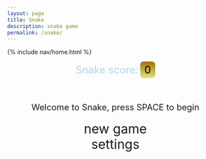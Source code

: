 ```yaml
---
layout: page
title: Snake
description: snake game
permalink: /snake/
---
```


{% include nav/home.html %}

<style>

    body{
    }
    .wrap{
        margin-left: auto;
        margin-right: auto;
    }

    canvas{
        display: none;
        border-style: solid;
        border-width: 10px;
        border-color: #FFFFFF;
    }
    canvas:focus{
        outline: none;
    }

    /* All screens style */
    #gameover p, #setting p, #menu p{
        font-size: 20px;
    }

    #gameover a, #setting a, #menu a{
        font-size: 30px;
        display: block;
    }

    #gameover a:hover, #setting a:hover, #menu a:hover{
        cursor: pointer;
    }

    #gameover a:hover::before, #setting a:hover::before, #menu a:hover::before{
        content: ">";
        margin-right: 10px;
    }

    #menu{
        display: block;
    }

    #gameover{
        display: none;
    }

    #setting{
        display: none;
    }

    #setting input{
        display:none;
    }

    #setting label{
        cursor: pointer;
        display: inline-block; /* Add this to fix the issue */
        padding: 3px; /* Add padding for better readability */
        margin: 2px; /* Add margin for better spacing */
    }

    #setting input:checked + label{
        background-color: #fd5819;
        color: #000;
    }
    /*
    p {
    background: linear-gradient( 
      to right, #ffffff, #ffffff); 
    -webkit-text-fill-color: transparent; 
    -webkit-background-clip: text; 
    }
    */
    #setting p {
        background: none;
        color: #fff
    }

    #setting select {
        background: linear-gradient(to right, #fd5819, #e89b4f);
        color: #000000; /* Set text color to be visible on the background */
        border: 1px solid #ffffff; /* Optional: Add border for better visibility */
    }



    #score_value {
        font-size: 24px; /* Adjust the font size as needed */
        color: black; /* Set text color to black */
        background: linear-gradient(to bottom, #a17101, #dee880);; /* Set background color to orange */
        padding: 5px 10px; /* Add padding for better appearance */
        border-radius: 8px; /* Add border-radius for rounded corners */
        display: inline-block; /* Make it an inline-block to center with text-align */
    }

    .fs-4 {
        text-align: center; /* Center the text */
        color: black; /* Set text color to black */
    }
    

/*
    .highlight-text {
        background-color: rgba(27, 15, 64, 0.4); /* Adjust the color and opacity
        color: #fff;  Text color 
        padding: 1px 4px;
        border-radius: 3px;
         text-shadow: 0 0 4px rgba(255, 255, 255, 0.8);  Text shadow for visibility 
    } */

</style>


<div class="container">
    <header class="pb-3 mb-4 border-bottom border-primary text-dark">
        <p class="fs-4"><span style="color: lightblue; font-size: 24px;">Snake score:</span> <span id="score_value">0</span></p>
    </header>
    <div class="container bg-secondary" style="text-align:center;">
        <!-- Main Menu -->
        <div id="menu" class="py-4 text-light">
            <p>Welcome to Snake, press SPACE to begin</p>
            <a id="new_game" class="link-alert">new game</a>
            <a id="setting_menu" class="link-alert">settings</a>
        </div>
        <!-- Game Over -->
        <div id="gameover" class="py-4 text-light">
            <p>Game Over, press SPACE to try again</p>
            <a id="new_game1" class="link-alert">new game</a>
            <a id="setting_menu1" class="link-alert">settings</a>
        </div>
        <!-- Play Screen -->
        <canvas id="snake" class="wrap" width="220" height="220" tabindex="1"></canvas>
        <!-- Settings Screen -->
        <div id="setting" class="py-4 text-light">
            <p>Settings Screen, press SPACE to go back to playing</p>
            <a id="new_game2" class="link-alert">new game</a>
            <br>
            <p><span style="color: #3da5f5;">Speed:</span>
                <input id="speed1" type="radio" name="speed" value="150"/>
                <label for="speed1">Slow</label>
                <input id="speed2" type="radio" name="speed" value="75" checked/>
                <label for="speed2">Normal</label>
                <input id="speed3" type="radio" name="speed" value="35"/>
                <label for="speed3">Fast</label>
            </p>
            <p><span style="color:#3da5f5;">Wall:</span>
                <input id="wallon" type="radio" name="wall" value="1" checked/>
                <label for="wallon">On</label>
                <input id="walloff" type="radio" name="wall" value="0"/>
                <label for="walloff">Off</label>
            </p>
            <p><span style="color:#3da5f5;">Snake Style:</span>
                <input id="style_fill" type="radio" name="style" value="fill" checked/>
                <label for="style_fill">Block</label>
                <input id="style_stroke" type="radio" name="style" value="stroke"/>
                <label for="style_stroke">Skeleton</label>
            </p>
            <p><span style="color: #3da5f5;">Snake Shape:</span>
                <input id="dotStyle1" type="radio" name="dotStyle" value="square" checked/>
                <label for="dotStyle1">Sharp</label>
                <input id="dotStyle2" type="radio" name="dotStyle" value="rounded"/>
                <label for="dotStyle2">Rounded</label>
                <input id="dotStyle3" type="radio" name="dotStyle" value="circle"/>
                <label for="dotStyle3">Circle</label>
            </p>
            <label for="snakecolor" style="color: #3da5f5; font-size: 20px;">Choose a color for your snake:</label>
            <select name="snakecolor" id="snakecolor">
                <option value="#000000">Black</option>
                <option value="#ffffff">White</option>
                <option value="#f24e00">Red</option>
                <option value="#fc9803">Orange</option>
                <option value="#fcf003">Yellow</option>
                <option value="#03fc5a">Green</option>
                <option value="#180261">Blue</option>
                <option value="#4169e1">Invisible</option>
            </select>
            <!-- 
            <p>Board Size:
                <input id="boardsizesmall" type="radio" name="speed" value="320" checked/>
                <label for="boardsizesmall">Slow</label>
                <input id="boardsizemedium" type="radio" name="speed" value="75"/>
                <label for="boardsizemedium">Normal</label>
                <input id="boardsizelarge" type="radio" name="speed" value="35"/>
                <label for="boadsizelarge">Fast</label>
            </p>
            -->
        </div>
    </div>
</div>

<script>
    //disable arrow key scrolling
    window.addEventListener("keydown", function(e) { if(["Space","ArrowUp","ArrowDown","ArrowLeft","ArrowRight"].indexOf(e.code) > -1) { e.preventDefault(); } }, false);
    
    (function(){
        /* Attributes of Game */
        /////////////////////////////////////////////////////////////
        // Canvas & Context
        const canvas = document.getElementById("snake");
        const ctx = canvas.getContext("2d");
        // HTML Game IDs
        const SCREEN_SNAKE = 0;
        const screen_snake = document.getElementById("snake");
        const ele_score = document.getElementById("score_value");
        const speed_setting = document.getElementsByName("speed");
        const wall_setting = document.getElementsByName("wall");
        const style_setting = document.getElementsByName("style");
        const snakeColorSelect = document.getElementById('snakecolor');
        // HTML Screen IDs (div)
        const SCREEN_MENU = -1, SCREEN_GAME_OVER=1, SCREEN_SETTING=2;
        const screen_menu = document.getElementById("menu");
        const screen_game_over = document.getElementById("gameover");
        const screen_setting = document.getElementById("setting");
        // HTML Event IDs (a tags)
        const button_new_game = document.getElementById("new_game");
        const button_new_game1 = document.getElementById("new_game1");
        const button_new_game2 = document.getElementById("new_game2");
        const button_setting_menu = document.getElementById("setting_menu");
        const button_setting_menu1 = document.getElementById("setting_menu1");
        // Game Control
        const BLOCK = 10;   // size of block rendering
        let SCREEN = SCREEN_MENU;
        let snake;
        let snake_dir;
        let snake_next_dir;
        let snake_speed;
        let food = {x: 0, y: 0};
        let score;
        let wall;
        let snake_style = "fill";
        let dotStyle = "square";
        for (let i = 1; i <= 3; i++) {
            document.getElementById('dotStyle' + i).addEventListener("click", function () {
                dotStyle = this.value;
            });
        }
        let selectedColor = '#000000';
        /* Display Control */
        /////////////////////////////////////////////////////////////
        // 0 for the game
        // 1 for the main menu
        // 2 for the settings screen
        // 3 for the game over screen
        let showScreen = function(screen_opt){
            SCREEN = screen_opt;
            switch(screen_opt){
                case SCREEN_SNAKE:
                    screen_snake.style.display = "block";
                    screen_menu.style.display = "none";
                    screen_setting.style.display = "none";
                    screen_game_over.style.display = "none";
                    break;
                case SCREEN_GAME_OVER:
                    screen_snake.style.display = "block";
                    screen_menu.style.display = "none";
                    screen_setting.style.display = "none";
                    screen_game_over.style.display = "block";
                    break;
                case SCREEN_SETTING:
                    screen_snake.style.display = "none";
                    screen_menu.style.display = "none";
                    screen_setting.style.display = "block";
                    screen_game_over.style.display = "none";
                    break;
            }
        }
        /* Actions and Events  */
        /////////////////////////////////////////////////////////////
        window.onload = function(){
            // HTML Events to Functions
            button_new_game.onclick = function(){newGame();};
            button_new_game1.onclick = function(){newGame();};
            button_new_game2.onclick = function(){newGame();};
            button_setting_menu.onclick = function(){showScreen(SCREEN_SETTING);};
            button_setting_menu1.onclick = function(){showScreen(SCREEN_SETTING);};
            // speed
            setSnakeSpeed(150);
            for(let i = 0; i < speed_setting.length; i++){
                speed_setting[i].addEventListener("click", function(){
                    for(let i = 0; i < speed_setting.length; i++){
                        if(speed_setting[i].checked){
                            setSnakeSpeed(speed_setting[i].value);
                        }
                    }
                });
            }
            // wall setting
            setWall(1);
            for(let i = 0; i < wall_setting.length; i++){
                wall_setting[i].addEventListener("click", function(){
                    for(let i = 0; i < wall_setting.length; i++){
                        if(wall_setting[i].checked){
                            setWall(wall_setting[i].value);
                        }
                    }
                });
            }

            for (let i = 0; i < style_setting.length; i++) {
                style_setting[i].addEventListener("click", function () {
                    for (let i = 0; i < style_setting.length; i++) {
                        if (style_setting[i].checked) {
                            snake_style = style_setting[i].value;
                        }
                    }
                });
            }

            snakeColorSelect.addEventListener('change', function() {
                selectedColor = snakeColorSelect.value;
            });
            // activate window events
            window.addEventListener("keydown", function(evt) {
                // spacebar detected
                if(evt.code === "Space" && SCREEN !== SCREEN_SNAKE)
                    newGame();
            }, true);
        }
        /* Snake is on the Go (Driver Function)  */
        /////////////////////////////////////////////////////////////
        let mainLoop = function(){
            let _x = snake[0].x;
            let _y = snake[0].y;
            snake_dir = snake_next_dir;   // read async event key
            // Direction 0 - Up, 1 - Right, 2 - Down, 3 - Left
            switch(snake_dir){
                case 0: _y--; break;
                case 1: _x++; break;
                case 2: _y++; break;
                case 3: _x--; break;
            }
            snake.pop(); // tail is removed
            snake.unshift({x: _x, y: _y}); // head is new in new position/orientation
            // Wall Checker
            if(wall === 1){
                // Wall on, Game over test
                if (snake[0].x < 0 || snake[0].x === canvas.width / BLOCK || snake[0].y < 0 || snake[0].y === canvas.height / BLOCK){
                    showScreen(SCREEN_GAME_OVER);
                    return;
                }
            }else{
                // Wall Off, Circle around
                for(let i = 0, x = snake.length; i < x; i++){
                    if(snake[i].x < 0){
                        snake[i].x = snake[i].x + (canvas.width / BLOCK);
                    }
                    if(snake[i].x === canvas.width / BLOCK){
                        snake[i].x = snake[i].x - (canvas.width / BLOCK);
                    }
                    if(snake[i].y < 0){
                        snake[i].y = snake[i].y + (canvas.height / BLOCK);
                    }
                    if(snake[i].y === canvas.height / BLOCK){
                        snake[i].y = snake[i].y - (canvas.height / BLOCK);
                    }
                }
            }
            // Snake vs Snake checker
            for(let i = 1; i < snake.length; i++){
                // Game over test
                if (snake[0].x === snake[i].x && snake[0].y === snake[i].y){
                    showScreen(SCREEN_GAME_OVER);
                    return;
                }
            }
            // Snake eats food checker
            if(checkBlock(snake[0].x, snake[0].y, food.x, food.y)){
                snake[snake.length] = {x: snake[0].x, y: snake[0].y};
                altScore(++score);
                addFood();
                activeDot(food.x, food.y);
            }
            // Repaint canvas
            ctx.beginPath();
            ctx.fillStyle = "royalblue";
            ctx.fillRect(0, 0, canvas.width, canvas.height);
            // Paint snake
            for(let i = 0; i < snake.length; i++){
                activeDot(snake[i].x, snake[i].y);
            }
            // Paint food
            activeDot(food.x, food.y);
            // Debug
            //document.getElementById("debug").innerHTML = snake_dir + " " + snake_next_dir + " " + snake[0].x + " " + snake[0].y;
            // Recursive call after speed delay, déjà vu
            setTimeout(mainLoop, snake_speed);
        }
        /* New Game setup */
        /////////////////////////////////////////////////////////////
        let newGame = function(){
            // snake game screen
            showScreen(SCREEN_SNAKE);
            screen_snake.focus();
            // game score to zero
            score = 0;
            altScore(score);
            // initial snake
            snake = [];
            snake.push({x: 0, y: 15});
            snake_next_dir = 1;
            // food on canvas
            addFood();
            // activate canvas event
            canvas.onkeydown = function(evt) {
                changeDir(evt.keyCode);
            }
            mainLoop();
        }
        /* Key Inputs and Actions */
        /////////////////////////////////////////////////////////////
        let changeDir = function(key){
            // test key and switch direction
            switch(key) {
                case 37:    // left arrow
                    if (snake_dir !== 1)    // not right
                        snake_next_dir = 3; // then switch left
                    break;
                case 38:    // up arrow
                    if (snake_dir !== 2)    // not down
                        snake_next_dir = 0; // then switch up
                    break;
                case 39:    // right arrow
                    if (snake_dir !== 3)    // not left
                        snake_next_dir = 1; // then switch right
                    break;
                case 40:    // down arrow
                    if (snake_dir !== 0)    // not up
                        snake_next_dir = 2; // then switch down
                    break;
            }
        }
        /* Dot for Food or Snake part */
        /////////////////////////////////////////////////////////////
        let activeDot = function (x, y) {
            ctx.lineJoin = "round";
            ctx.lineCap = "round";

            if (snake_style === "fill") {
                ctx.fillStyle = selectedColor;
                if (dotStyle === "circle") {
                    ctx.beginPath();
                    ctx.arc(x * BLOCK + BLOCK / 2, y * BLOCK + BLOCK / 2, BLOCK / 2, 0, 2 * Math.PI);
                    ctx.fill();
                } else if (dotStyle === "rounded") {
                    ctx.lineJoin = "round";
                    ctx.lineCap = "round";
                    ctx.fillRect(x * BLOCK, y * BLOCK, BLOCK, BLOCK);
                } else {
                    ctx.fillRect(x * BLOCK, y * BLOCK, BLOCK, BLOCK);
                }
            } else if (snake_style === "stroke") {
                ctx.strokeStyle = selectedColor;
                if (dotStyle === "circle") {
                    ctx.beginPath();
                    ctx.arc(x * BLOCK + BLOCK / 2, y * BLOCK + BLOCK / 2, BLOCK / 2, 0, 2 * Math.PI);
                    ctx.stroke();
                } else if (dotStyle === "rounded") {
                    ctx.lineJoin = "round";
                    ctx.lineCap = "round";
                    ctx.strokeRect(x * BLOCK, y * BLOCK, BLOCK, BLOCK);
                } else {
                    ctx.strokeRect(x * BLOCK, y * BLOCK, BLOCK, BLOCK);
                }
            }
        }

        /* Random food placement */
        /////////////////////////////////////////////////////////////
        let addFood = function(){
            food.x = Math.floor(Math.random() * ((canvas.width / BLOCK) - 1));
            food.y = Math.floor(Math.random() * ((canvas.height / BLOCK) - 1));
            for(let i = 0; i < snake.length; i++){
                if(checkBlock(food.x, food.y, snake[i].x, snake[i].y)){
                    addFood();
                }
            }
        }
        /* Collision Detection */
        /////////////////////////////////////////////////////////////
        let checkBlock = function(x, y, _x, _y){
            return (x === _x && y === _y);
        }
        /* Update Score */
        /////////////////////////////////////////////////////////////
        let altScore = function(score_val){
            ele_score.innerHTML = String(score_val);
        }
        /////////////////////////////////////////////////////////////
        // Change the snake speed...
        // 150 = slow
        // 100 = normal
        // 50 = fast
        let setSnakeSpeed = function(speed_value){
            snake_speed = speed_value;
        }
        /////////////////////////////////////////////////////////////
        let setWall = function(wall_value){
            wall = wall_value;
            if(wall === 0){screen_snake.style.borderColor = "#606060";}
            if(wall === 1){screen_snake.style.borderColor = "#FFFFFF";}
        }
    })();
</script>